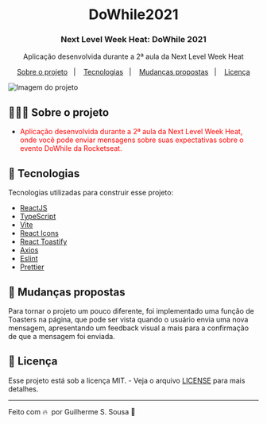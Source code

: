 <h1 align="center">
  DoWhile2021
</h1>

<h3 align="center">
  Next Level Week Heat: DoWhile 2021
</h3>

<p align="center">Aplicação desenvolvida durante a 2ª aula da Next Level Week Heat</p>

<p align="center">
  <a href="#-about-the-project">Sobre o projeto</a>&nbsp;&nbsp;&nbsp;|&nbsp;&nbsp;&nbsp;
  <a href="#-technologies">Tecnologias</a>&nbsp;&nbsp;&nbsp;|&nbsp;&nbsp;&nbsp;
  <a href="#-getting-started">Mudanças propostas</a>&nbsp;&nbsp;&nbsp;|&nbsp;&nbsp;&nbsp;
  <a href="#-license">Licença</a>
</p>

![Imagem do projeto](https://i.imgur.com/WM6wT8B.png "Imagem do projeto")

## 👨🏻‍💻 Sobre o projeto

- <p style="color: red;">Aplicação desenvolvida durante a 2ª aula da Next Level Week Heat, onde você pode enviar mensagens sobre suas expectativas sobre o evento DoWhile da Rocketseat.</p>

## 🚀 Tecnologias

Tecnologias utilizadas para construir esse projeto:

- [ReactJS](https://reactjs.org/)
- [TypeScript](https://www.typescriptlang.org/)
- [Vite](https://vitejs.dev/)
- [React Icons](https://react-icons.netlify.com/#/)
- [React Toastify](https://github.com/fkhadra/react-toastify)
- [Axios](https://github.com/axios/axios)
- [Eslint](https://eslint.org/)
- [Prettier](https://prettier.io/)

## 📐 Mudanças propostas

Para tornar o projeto um pouco diferente, foi implementado uma função de Toasters na página, que pode ser vista quando o usuário envia uma nova mensagem, apresentando um feedback visual a mais para a confirmação de que a mensagem foi enviada.

## 📝 Licença

Esse projeto está sob a licença MIT. - Veja o arquivo [LICENSE](LICENSE) para mais detalhes.

---

Feito com 🔥 &nbsp;por Guilherme S. Sousa 🎈&nbsp;
